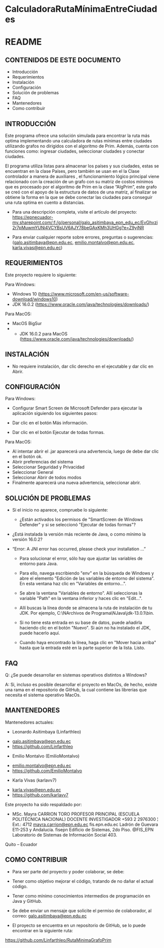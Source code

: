 # CalculadoraRutaMínimaEntreCiudades
# README

## CONTENIDOS DE ESTE DOCUMENTO
   
* Introducción
* Requerimientos
* Instalación
* Configuración
* Solución de problemas
* FAQ
* Mantenedores
* Como contribuir


## INTRODUCCIÓN

Este programa ofrece una solución simulada para encontrar la ruta más optima implementando una calculadora de rutas mínimas entre ciudades utilizando grafos no dirigidos con el algoritmo de Prim. Además, cuenta con funciones como: ingresar ciudades, seleccionar ciudades y conectar ciudades.

El programa utiliza listas para almacenar los países y sus ciudades, estas se encuentran en la clase Países, pero también se usan en el la Clase controlador a manera de auxiliares , el funcionamiento lógico principal viene relacionado con la creación de un grafo con su matriz de costos mínimos que es procesado por el algoritmo de Prim en la clase “AlgPrim”, este grafo se creó con el apoyo de la estructura de datos de una matriz, al finalizar se obtiene la forma en la que se debe conectar las ciudades para conseguir una ruta optima en cuento a distancias.

* Para una descripción completa, visite el artículo del proyecto:
https://epnecuador-my.sharepoint.com/:f:/g/personal/galo_asitimbaya_epn_edu_ec/EvGhvzi2r7pMuwmYUNi4VCYBsUV6AJY78beGAxKMh3UHGg?e=Z9yjNR 

* Para enviar cualquier reporte sobre errores, preguntas o sugerencias:
(galo.asitimbaya@epn.edu.ec, emilio.montalvo@epn.edu.ec, karla.vivas@epn.edu.ec)
  
## REQUERIMIENTOS

Este proyecto requiere lo siguiente:

Para Windows:

* Windows 10 (https://www.microsoft.com/en-us/software-download/windows10)
* JDK 16.0.2 (https://www.oracle.com/java/technologies/downloads/)

Para MacOS:

* MacOS BigSur
* * JDK 16.0.2 para MacOS (https://www.oracle.com/java/technologies/downloads/)

## INSTALACIÓN
 
* No requiere instalación, dar clic derecho en el ejecutable y dar clic en Abrir. 


## CONFIGURACIÓN

Para Windows:
 
* Configurar Smart Screen de Microsoft Defender para ejecutar la aplicación siguiendo los siguientes pasos:

- Dar clic en el botón Más información.

- Dar clic en el botón Ejecutar de todas formas.

Para MacOS:
- Al intentar abrir el .jar aparecerá una advertencia, luego de debe dar clic en el botón ok.
- Abrir preferencias del sistema
- Seleccionar Seguridad y Privacidad
- Seleccionar General
- Seleccionar Abrir de todos modos
- Finalmente aparecerá una nueva advertencia, seleccionar abrir.



## SOLUCIÓN DE PROBLEMAS

* Si el inicio no aparece, compruebe lo siguiente:

  - ¿Están activados los permisos de "SmartScreen de Windows Defender" y si se seleccionó "Ejecutar de todas formas"?

- ¿Está instalada la versión más reciente de Java, o como mínimo la versión 16.0.2?

* “Error: A JNI error has occurred, please check your installation …”

  - Para solucionar el error, sólo hay que ajustar las variables de entorno para Java.

  - Para ello, navega escribiendo "env" en la búsqueda de Windows y abre el elemento "Edición de las variables de entorno del sistema". En esta ventana haz clic en "Variables de entorno...".

  - Se abre la ventana "Variables de entorno". Allí seleccionas la variable "Path" en la ventana inferior y haces clic en "Edit...".

  - Allí buscas la línea donde se almacena la ruta de instalación de tu JDK. Por ejemplo, C:\NArchivos de Programa\NJava\jdk-13.0.1\bin.

  - Si no tiene esta entrada en su base de datos, puede añadirla haciendo clic en el botón "Nuevo". Si aún no ha instalado el JDK, puede hacerlo aquí.

  - Cuando haya encontrado la línea, haga clic en "Mover hacia arriba" hasta que la entrada esté en la parte superior de la lista. Listo.


## FAQ

Q: ¿Se puede desarrollar en sistemas operativos distintos a Windows?

A: Si, incluso es posible desarrollar el proyecto en MacOs, de hecho, existe una rama en el repositorio de GitHub, la cual contiene las librerías que necesita el sistema operativo MacOs. 


## MANTENEDORES

Mantenedores actuales:

* Leonardo Asitimbaya (Linfarthleo) 
- galo.asitimbaya@epn.edu.ec 
- https://github.com/Linfarthleo

* Emilio Montalvo (EmilioMontalvo) 
- emilio.montalvo@epn.edu.ec
- https://github.com/EmilioMontalvo

* Karla Vivas (karlavv7) 
- karla.vivas@epn.edu.ec
- https://github.com/karlavv7


Este proyecto ha sido respaldado por:

* MSc. Mayra CARRION TORO
PROFESOR PRINCIPAL (ESCUELA POLITÉCNICA NACIONAL)
DOCENTE INVESTIGADOR
+593 2 2976300  ¦  Ext.: 4712
mayra.carrion@epn.edu.ec
fis.epn.edu.ec
Ladrón de Guevara E11-253 y Andalucía.              fisepn
Edificio de Sistemas, 2do Piso.                     @FIS_EPN
Laboratorio de Sistemas de Información Social 403.

Quito – Ecuador

## COMO CONTRIBUIR


* Para ser parte del proyecto y poder colaborar, se debe:

- Tener como objetivo mejorar el código, tratando de no dañar el actual código.

- Tener como mínimo conocimientos intermedios de programación en Java y GitHub.

- Se debe enviar un mensaje que solicite el permiso de colaborador, al correo: galo.asitimbaya@epn.edu.ec

* El proyecto se encuentra en un repositorio de GitHub, se lo puede encontrar en la siguiente ruta:

https://github.com/Linfarthleo/RutaMinimaGrafoPrim
